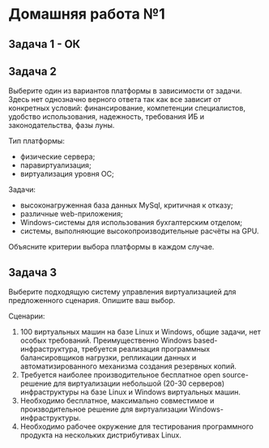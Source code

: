 # Домашняя работа №1

## Задача 1 - ОК

## Задача 2

Выберите один из вариантов платформы в зависимости от задачи. Здесь нет однозначно верного ответа так как все зависит от конкретных условий: финансирование, компетенции специалистов, удобство использования, надежность, требования ИБ и законодательства, фазы луны.

Тип платформы:
 - физические сервера;
 - паравиртуализация;
 - виртуализация уровня ОС;

Задачи:
 - высоконагруженная база данных MySql, критичная к отказу;
 - различные web-приложения;
 - Windows-системы для использования бухгалтерским отделом;
 - системы, выполняющие высокопроизводительные расчёты на GPU.

Объясните критерии выбора платформы в каждом случае.

## Задача 3

Выберите подходящую систему управления виртуализацией для предложенного сценария. Опишите ваш выбор.

Сценарии:
 1. 100 виртуальных машин на базе Linux и Windows, общие задачи, нет особых требований. Преимущественно Windows based-инфраструктура, требуется реализация программных балансировщиков нагрузки, репликации данных и автоматизированного механизма создания резервных копий.
 2. Требуется наиболее производительное бесплатное open source-решение для виртуализации небольшой (20-30 серверов) инфраструктуры на базе Linux и Windows виртуальных машин.
 3. Необходимо бесплатное, максимально совместимое и производительное решение для виртуализации Windows-инфраструктуры.
 4. Необходимо рабочее окружение для тестирования программного продукта на нескольких дистрибутивах Linux.